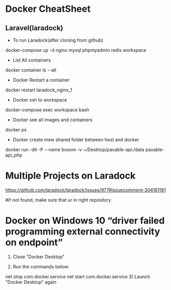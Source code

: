 # Docker CheatSheet

## Laravel(laradock)

- To run Laradock(after cloning from github)

docker-compose up -d nginx mysql phpmyadmin redis workspace

- List All containers

docker container ls --all

- Docker Restart a container

docker restart laradock_nginx_1

- Docker ssh to workspace

docker-compose exec workspace bash

- Docker see all images and containers

docker ps

- Docker create mew shared folder between host and docker 

docker run -dit -P --name boxom -v ~/Desktop/paxable-api:/data paxable-api_php

# Multiple Projects on Laradock

https://github.com/laradock/laradock/issues/977#issuecomment-304161181

#if not found, make sure that ur in right repository

# Docker on Windows 10 “driver failed programming external connectivity on endpoint”

1) Close "Docker Desktop"

2) Run the commands below:

net stop com.docker.service
net start com.docker.service
3) Launch "Docker Desktop" again
